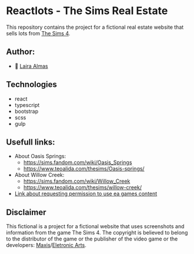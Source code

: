# Reactlots - The Sims Real Estate

This repository contains the project for a fictional real estate website that sells lots from [The Sims 4](https://www.ea.com/games/the-sims/the-sims-4).

## Author:

- 🦖 [Laira Almas](https://github.com/lairaalmas)

## Technologies

- react
- typescript
- bootstrap
- scss
- gulp

## Usefull links:

- About Oasis Springs:
  - https://sims.fandom.com/wiki/Oasis_Springs
  - https://www.teoalida.com/thesims/Oasis-springs/
- About Willow Creek:
  - https://sims.fandom.com/wiki/Willow_Creek
  - https://www.teoalida.com/thesims/willow-creek/
- [Link about requesting permission to use ea games content](https://help.ea.com/za/help/faq/how-to-request-permission-for-ea-games-content/)

## Disclaimer

This fictional is a project for a fictional website that uses screenshots and information from the game The Sims 4. The copyright is believed to belong to the distributor of the game or the publisher of the video game or the developers: [Maxis](https://www.ea.com/ea-studios/maxis)/[Eletronic Arts](https://www.ea.com/ea-studios).
